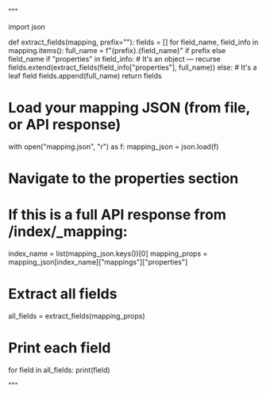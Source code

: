 """


import json

def extract_fields(mapping, prefix=""):
    fields = []
    for field_name, field_info in mapping.items():
        full_name = f"{prefix}.{field_name}" if prefix else field_name
        if "properties" in field_info:
            # It's an object — recurse
            fields.extend(extract_fields(field_info["properties"], full_name))
        else:
            # It's a leaf field
            fields.append(full_name)
    return fields

# Load your mapping JSON (from file, or API response)
with open("mapping.json", "r") as f:
    mapping_json = json.load(f)

# Navigate to the properties section
# If this is a full API response from /index/_mapping:
index_name = list(mapping_json.keys())[0]
mapping_props = mapping_json[index_name]["mappings"]["properties"]

# Extract all fields
all_fields = extract_fields(mapping_props)

# Print each field
for field in all_fields:
    print(field)



"""
